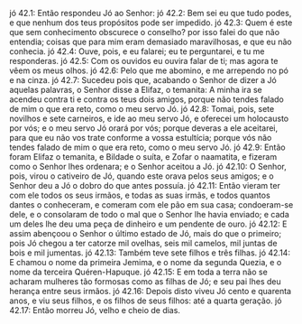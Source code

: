 jó 42.1: Então respondeu Jó ao Senhor:
jó 42.2: Bem sei eu que tudo podes, e que nenhum dos teus propósitos pode ser impedido.
jó 42.3: Quem é este que sem conhecimento obscurece o conselho? por isso falei do que não entendia; coisas que para mim eram demasiado maravilhosas, e que eu não conhecia.
jó 42.4: Ouve, pois, e eu falarei; eu te perguntarei, e tu me responderas.
jó 42.5: Com os ouvidos eu ouvira falar de ti; mas agora te vêem os meus olhos.
jó 42.6: Pelo que me abomino, e me arrependo no pó e na cinza.
jó 42.7: Sucedeu pois que, acabando o Senhor de dizer a Jó aquelas palavras, o Senhor disse a Elifaz, o temanita: A minha ira se acendeu contra ti e contra os teus dois amigos, porque não tendes falado de mim o que era reto, como o meu servo Jó.
jó 42.8: Tomai, pois, sete novilhos e sete carneiros, e ide ao meu servo Jó, e oferecei um holocausto por vós; e o meu servo Jó orará por vós; porque deveras a ele aceitarei, para que eu não vos trate conforme a vossa estultícia; porque vós não tendes falado de mim o que era reto, como o meu servo Jó.
jó 42.9: Então foram Elifaz o temanita, e Bildade o suíta, e Zofar o naamatita, e fizeram como o Senhor lhes ordenara; e o Senhor aceitou a Jó.
jó 42.10: O Senhor, pois, virou o cativeiro de Jó, quando este orava pelos seus amigos; e o Senhor deu a Jó o dobro do que antes possuía.
jó 42.11: Então vieram ter com ele todos os seus irmãos, e todas as suas irmãs, e todos quantos dantes o conheceram, e comeram com ele pão em sua casa; condoeram-se dele, e o consolaram de todo o mal que o Senhor lhe havia enviado; e cada um deles lhe deu uma peça de dinheiro e um pendente de ouro.
jó 42.12: E assim abençoou o Senhor o último estado de Jó, mais do que o primeiro; pois Jó chegou a ter catorze mil ovelhas, seis mil camelos, mil juntas de bois e mil jumentas.
jó 42.13: Também teve sete filhos e três filhas.
jó 42.14: E chamou o nome da primeira Jemima, e o nome da segunda Quezia, e o nome da terceira Quéren-Hapuque.
jó 42.15: E em toda a terra não se acharam mulheres tão formosas como as filhas de Jó; e seu pai lhes deu herança entre seus irmãos.
jó 42.16: Depois disto viveu Jó cento e quarenta anos, e viu seus filhos, e os filhos de seus filhos: até a quarta geração.
jó 42.17: Então morreu Jó, velho e cheio de dias.
